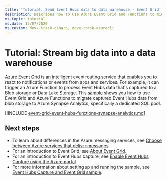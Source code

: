```yaml
---
title: 'Tutorial: Send Event Hubs data to data warehouse - Event Grid'
description: Describes how to use Azure Event Grid and Functions to migrate Event Hubs captured data to Azure Synapse Analytics.
ms.topic: tutorial
ms.date: 12/07/2020
ms.custom: devx-track-csharp, devx-track-azurecli
---
```


# Tutorial: Stream big data into a data warehouse
Azure [Event Grid](overview.md) is an intelligent event routing service that enables you to react to notifications or events from apps and services. For example, it can trigger an Azure Function to process Event Hubs data that's captured to a Blob storage or Data Lake Storage. This [sample](https://github.com/Azure/azure-event-hubs/tree/master/samples/e2e/EventHubsCaptureEventGridDemo) shows you how to use Event Grid and Azure Functions to migrate captured Event Hubs data from blob storage to Azure Synapse Analytics, specifically a dedicated SQL pool.

[!INCLUDE [event-grid-event-hubs-functions-synapse-analytics.md](../../includes/event-grid-event-hubs-functions-synapse-analytics.md)]

## Next steps

* To learn about differences in the Azure messaging services, see [Choose between Azure services that deliver messages](compare-messaging-services.md).
* For an introduction to Event Grid, see [About Event Grid](overview.md).
* For an introduction to Event Hubs Capture, see [Enable Event Hubs Capture using the Azure portal](../event-hubs/event-hubs-capture-enable-through-portal.md).
* For more information about setting up and running the sample, see [Event Hubs Capture and Event Grid sample](https://github.com/Azure/azure-event-hubs/tree/master/samples/e2e/EventHubsCaptureEventGridDemo).
